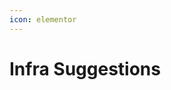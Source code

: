 ```yaml
---
icon: elementor
---
```


# Infra Suggestions



<figure><img src="../../../../../.gitbook/assets/infra-Kubernetes Infra.png" alt=""><figcaption></figcaption></figure>
